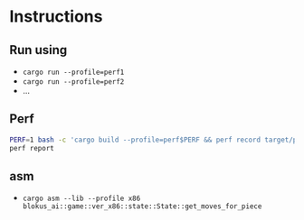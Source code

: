 # Instructions

## Run using

- `cargo run --profile=perf1`
- `cargo run --profile=perf2`
- ...

## Perf

```bash
PERF=1 bash -c 'cargo build --profile=perf$PERF && perf record target/perf$PERF/time'
perf report
```

## asm

- `cargo asm --lib --profile x86 blokus_ai::game::ver_x86::state::State::get_moves_for_piece`

